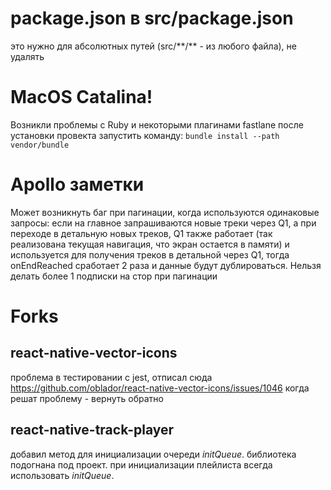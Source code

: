 # package.json в src/package.json

это нужно для абсолютных путей (src/\*\*/\*\* - из любого файла), не удалять

# MacOS Catalina!

Возникли проблемы с Ruby и некоторыми плагинами fastlane
после установки провекта запустить команду:
<code>bundle install --path vendor/bundle</code>

# Apollo заметки

Может возникнуть баг при пагинации, когда используются одинаковые запросы: если на главное запрашиваются новые треки через Q1, а при переходе в детальную новых треков, Q1 также работает (так реализована текущая навигация, что экран остается в памяти) и используется для получения треков в детальной через Q1, тогда onEndReached сработает 2 раза и данные будут дублироваться. Нельзя делать более 1 подписки на стор при пагинации

# Forks

## react-native-vector-icons

проблема в тестировании с jest, отписал сюда https://github.com/oblador/react-native-vector-icons/issues/1046
когда решат проблему - вернуть обратно

## react-native-track-player

добавил метод для инициализации очереди _initQueue_. библиотека подогнана под проект. при инициализации плейлиста всегда использовать _initQueue_.
